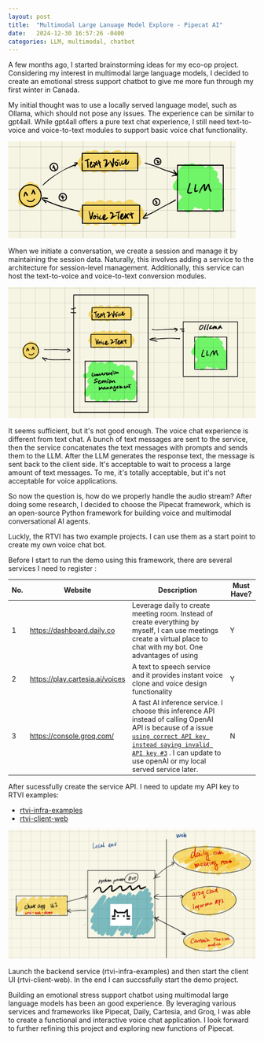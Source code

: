 ```yaml
---
layout: post
title:  "Multimodal Large Lanuage Model Explore - Pipecat AI"
date:   2024-12-30 16:57:26 -0400
categories: LLM, multimodal, chatbot
---
```


A few months ago, I started brainstorming ideas for my eco-op project. Considering my interest in multimodal large language models, I decided to create an emotional stress support chatbot to give me more fun through my first winter in Canada.

My initial thought was to use a locally served language model, such as Ollama, which should not pose any issues. The experience can be similar to gpt4all. While gpt4all offers a pure text chat experience, I still need text-to-voice and voice-to-text modules to support basic voice chat functionality.

![Alt text](/assets/images/3-1.png)

When we initiate a conversation, we create a session and manage it by maintaining the session data. Naturally, this involves adding a service to the architecture for session-level management. Additionally, this service can host the text-to-voice and voice-to-text conversion modules.

![Alt text](/assets/images/3-2.png)

It seems sufficient, but it's not good enough. The voice chat experience is different from text chat. A bunch of text messages are sent to the service, then the service concatenates the text messages with prompts and sends them to the LLM. After the LLM generates the response text, the message is sent back to the client side. It's acceptable to wait to process a large amount of text messages. To me, it's totally acceptable, but it's not acceptable for voice applications.

So now the question is, how do we properly handle the audio stream? After doing some research, I decided to choose the Pipecat framework, which is an open-source Python framework for building voice and multimodal conversational AI agents.

Luckly, the RTVI has two example projects. I can use them as a start point to create my own voice chat bot.

Before I start to run the demo using this framework, there are several services I need to register :

| No. | Website| Description | Must Have? |
|---  |-----   | ---------   | ---------- |
|1    |https://dashboard.daily.co | Leverage daily to create meeting room. Instead of create everything by myself, I can use meetings create a virtual place to chat with my bot. One advantages of using | Y |
|2    |https://play.cartesia.ai/voices | A text to speech service and it provides instant voice clone and voice design functionality| Y |
|3    |https://console.groq.com/       | A fast AI inference service. I choose this inference API instead of calling OpenAI API is because of a issue [`using correct API key instead saying invalid API key #3`](https://github.com/pipecat-ai/rtvi-infra-examples/issues/3) . I can update to use openAI or my local served service later. | N |

After sucessfully create the service API. I need to update my API key to RTVI examples:

- [rtvi-infra-examples](https://github.com/denisefan28/rtvi-infra-examples)
- [rtvi-client-web](https://github.com/denisefan28/rtvi-client-web)


![Alt text](/assets/images/3-3.png)

Launch the backend service (rtvi-infra-examples) and then start the client UI (rtvi-client-web). In the end I can succssfully start the demo project.

Building an emotional stress support chatbot using multimodal large language models has been an good experience. By leveraging various services and frameworks like Pipecat, Daily, Cartesia, and Groq, I was able to create a functional and interactive voice chat application. I look forward to further refining this project and exploring new functions of Pipecat.